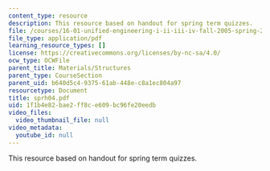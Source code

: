 ```yaml
---
content_type: resource
description: This resource based on handout for spring term quizzes.
file: /courses/16-01-unified-engineering-i-ii-iii-iv-fall-2005-spring-2006/1f1b4e82bae2ff8ce609bc96fe20eedb_sprh04.pdf
file_type: application/pdf
learning_resource_types: []
license: https://creativecommons.org/licenses/by-nc-sa/4.0/
ocw_type: OCWFile
parent_title: Materials/Structures
parent_type: CourseSection
parent_uid: b640d5c4-9375-61ab-448e-c8a1ec804a97
resourcetype: Document
title: sprh04.pdf
uid: 1f1b4e82-bae2-ff8c-e609-bc96fe20eedb
video_files:
  video_thumbnail_file: null
video_metadata:
  youtube_id: null
---
```

This resource based on handout for spring term quizzes.